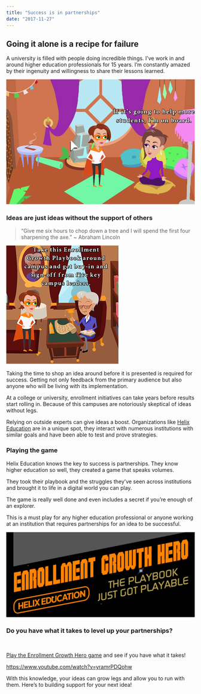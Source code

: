```yaml
---
title: "Success is in partnerships"
date: "2017-11-27"
---
```


## Going it alone is a recipe for failure

A university is filled with people doing incredible things. I’ve work in and around higher education professionals for 15 years. I’m constantly amazed by their ingenuity and willingness to share their lessons learned.

[![Enrollment Growth Hero game play](/images/1_zr7cqrEsmvNoPF3IPsD6cg.png)](https://www.helixeducation.com/enrollment-growth-hero/?utm_campaign=EGH-ND)

### Ideas are just ideas without the support of others

> “Give me six hours to chop down a tree and I will spend the first four sharpening the axe.” ~ Abraham Lincoln

![Enrollment Growth Hero game play](/images/1_oHYhIOPQch5NZKbeDAlLyA.png)

Taking the time to shop an idea around before it is presented is required for success. Getting not only feedback from the primary audience but also anyone who will be living with its implementation.

At a college or university, enrollment initiatives can take years before results start rolling in. Because of this campuses are notoriously skeptical of ideas without legs.

Relying on outside experts can give ideas a boost. Organizations like [Helix Education](https://www.helixeducation.com/?utm_campaign=EGH-ND) are in a unique spot, they interact with numerous institutions with similar goals and have been able to test and prove strategies.

### Playing the game

Helix Education knows the key to success is partnerships. They know higher education so well, they created a game that speaks volumes.

They took their playbook and the struggles they’ve seen across institutions and brought it to life in a digital world you can play.

The game is really well done and even includes a secret if you’re enough of an explorer.

This is a must play for any higher education professional or anyone working at an institution that requires partnerships for an idea to be successful.

[![Enrollment Growth Hero](/images/1_ckQ1U4i3oH2Dufz7MtBkfQ.png)](https://www.helixeducation.com/enrollment-growth-hero/?utm_campaign=EGH-ND)

### Do you have what it takes to level up your partnerships?

 

[Play the Enrollment Growth Hero game](https://www.helixeducation.com/enrollment-growth-hero/?utm_campaign=EGH-ND) and see if you have what it takes!

https://www.youtube.com/watch?v=yramrPDQohw

With this knowledge, your ideas can grow legs and allow you to run with them. Here’s to building support for your next idea!
